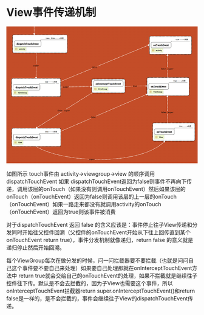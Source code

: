 # View事件传递机制
![](res/事件分发机制.png)

如图所示 touch事件由 activity->viewgroup->view 的顺序调用 dispatchTouchEvent 如果 dispatchTouchEvent返回为false则事件不再向下传递，调用该层的onTouch（如果没有则调用onTouchEvent）然后如果该层的onTouch（onTouchEvent）返回为false则调用该层的上一层的onTouch（onTouchEvent）如果一路走来都没有就调用activity的onTouch（onTouchEvent）返回为true则该事件被消费

对于dispatchTouchEvent 返回 false 的含义应该是：事件停止往子View传递和分发同时开始往父控件回溯（父控件的onTouchEvent开始从下往上回传直到某个onTouchEvent return true），事件分发机制就像递归，return false 的意义就是递归停止然后开始回溯。

每个ViewGroup每次在做分发的时候，问一问拦截器要不要拦截（也就是问问自己这个事件要不要自己来处理）如果要自己处理那就在onInterceptTouchEvent方法中 return true就会交给自己的onTouchEvent的处理，如果不拦截就是继续往子控件往下传。默认是不会去拦截的，因为子View也需要这个事件，所以onInterceptTouchEvent拦截器return super.onInterceptTouchEvent()和return false是一样的，是不会拦截的，事件会继续往子View的dispatchTouchEvent传递。

